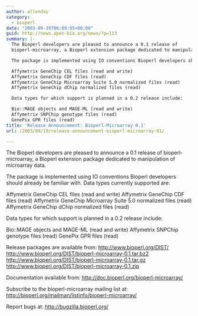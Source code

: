 ```yaml
---
author: allenday
category:
  - bioperl
date: "2003-09-19T06:09:05+00:00"
guid: http://news.open-bio.org/news/?p=113
summary: |-
  The Bioperl developers are pleased to announce a 0.1 release of
  bioperl-microarray, a Bioperl extension package dedicated to manipulation of microarray data.

  The package is implemented using IO conventions Bioperl developers should already be familiar with. Data types currently supported are:

  Affymetrix GeneChip CEL files (read and write)
  Affymetrix GeneChip CDF files (read)
  Affymetrix GeneChip Microarray Suite 5.0 normalized files (read)
  Affymetrix GeneChip dChip normalized files (read)

  Data types for which support is planned in a 0.2 release include:

  Bio::MAGE objects and MAGE-ML (read and write)
  Affymetrix SNPChip genotype files (read)
  GenePix GPR files (read)
title: 'Release Announcement: Bioperl-Microarray 0.1'
url: /2003/09/19/release-announcement-bioperl-microarray-01/

---
```

The Bioperl developers are pleased to announce a 0.1 release of
bioperl-microarray, a Bioperl extension package dedicated to manipulation of microarray data.

The package is implemented using IO conventions Bioperl developers should already be familiar with. Data types currently supported are:

Affymetrix GeneChip CEL files (read and write)
Affymetrix GeneChip CDF files (read)
Affymetrix GeneChip Microarray Suite 5.0 normalized files (read)
Affymetrix GeneChip dChip normalized files (read)

Data types for which support is planned in a 0.2 release include:

Bio::MAGE objects and MAGE-ML (read and write)
Affymetrix SNPChip genotype files (read)
GenePix GPR files (read)

Release packages are available from:
http://www.bioperl.org/DIST/
http://www.bioperl.org/DIST/bioperl-microarray-0.1.tar.bz2
http://www.bioperl.org/DIST/bioperl-microarray-0.1.tar.gz
http://www.bioperl.org/DIST/bioperl-microarray-0.1.zip

Documentation available from:
http://doc.bioperl.org/bioperl-microarray/

Subscribe to the bioperl-microarray mailing list at:
http://bioperl.org/mailman/listinfo/bioperl-microarray/

Report bugs at:
http://bugzilla.bioperl.org/
